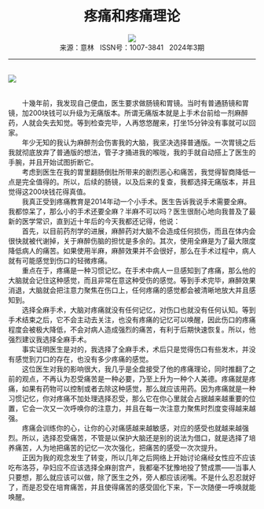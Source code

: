 # <center>疼痛和疼痛理论</center>

<div align=center><img src="http://fslib.vip.qikan.cn/img.ashx?key=%d7%f7%d5%df%a3%ba%ba%cd%b2%cb%cd%b7"></div>

<center>来源：意林   ISSN号：1007-3841   2024年3期</center>

* * *

<br>![](http://img.resource.qikan.cn/markvip/qkimages/yili/yili202403/yili20240306-1-l.jpg)

  
<br>　　十幾年前，我发现自己便血，医生要求做肠镜和胃镜。当时有普通肠镜和胃镜，加200块钱可以升级为无痛版本。所谓无痛版本就是上手术台前给一剂麻醉药，人就会失去知觉。等到检查完毕，人再悠悠醒来，打坐15分钟没有事就可以回家。  
　　年少无知的我认为麻醉剂会伤害我的大脑，我坚决选择普通版。一次胃镜之后我就彻底放弃了普通版的想法，管子才捅进我的喉咙，我的手就自动搭上了医生的手腕，并且开始试图折断它。  
　　考虑到医生在我的胃里翻肠倒肚所带来的剧烈恶心和痛苦，我觉得智商降低一点是完全值得的。所以，后续的肠镜，以及后来的复查，我都选择无痛版本，并且觉得这200块钱花得真值。  
　　我真正受到疼痛教育是2014年动一个小手术。医生告诉我说手术需要全麻。我都惊呆了，那么小的手术还要全麻？半麻不可以吗？医生很耐心地向我普及了最新的医学常识，直到近十年后的今天我都还记得，他说：  
　　首先，以目前药剂学的进展，麻醉药对大脑不会造成任何损伤，而且在体内会很快就被代谢掉，关于麻醉伤脑的担忧是多余的。其次，使用全麻是为了最大限度降低病人的痛苦。如果使用半麻，麻醉效果并不会很好，那么在手术过程中，病人就有可能感觉到伤口的轻微疼痛。  
　　重点在于，疼痛是一种习惯记忆。在手术中病人一旦感知到了疼痛，那么他的大脑就会记住这种感觉，而且非常在意这种受伤的感觉。等到手术完毕，麻醉效果消退，大脑就会把注意力聚焦在伤口上，任何疼痛的感觉都会被清晰地放大并且感知到。  
　　选择全麻手术，大脑对疼痛就没有任何记忆，对伤口也就没有任何认知。等到手术结束之后，它不会主动去关注，也没有疼痛的记忆可以唤醒，因此伤口的疼痛程度会被极大降低，不会对病人造成强烈的痛苦，有利于后期快速恢复。所以，他强烈建议我选择全麻手术。  
　　事实证明医生是对的，我选择了全麻手术，术后只是觉得伤口有些发木，并没有感觉到刀口的存在，也没有多少疼痛的感觉。  
　　这位医生对我的影响很大，我几乎是全盘接受了他的疼痛理论，同时推翻了之前的观点，不再认为忍受痛苦是一种必要，乃至上升为一种个人美德。疼痛就是疼痛，如果有药物可以控制或者去除这种感觉，那么就应该用药。因为疼痛就是一种习惯记忆，你对疼痛不加处理选择忍受，那么它在你心里就会占据越来越重要的位置，它会一次又一次呼唤你的注意力，并且在每一次注意力聚焦时烈度变得越来越强。  
　　疼痛会训练你的心，让你的心对痛感越来越敏感，对应的感受也就越来越强烈。所以，选择忍受痛苦，不管是以保护大脑还是别的说法为借口，就是选择了培养痛苦，人为地把痛苦的记忆一次次强化，把痛苦的感受一次次提升。  
　　正因为我的观念发生了转变，所以几年之后网络上开始讨论痛经女性应不应该吃布洛芬，孕妇应不应该选择全麻剖宫产，我都毫不犹豫地投了赞成票——当事人只要想，那么就应该可以做，除了医生之外，旁人都应该闭嘴。不是什么忍忍就好了，而是忍受在培育痛苦，并且使得痛苦的感受固化下来，下一次随便一呼唤就能唤醒。
